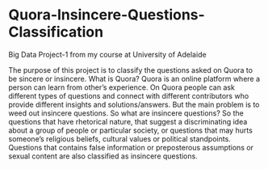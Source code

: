 # Quora-Insincere-Questions-Classification
Big Data Project-1 from my course at University of Adelaide

The purpose of this project is to classify the questions asked on Quora to be sincere or insincere. What is Quora? Quora is an online platform where a person can learn from other’s experience. On Quora people can ask different types of questions and connect with different contributors who provide different insights and solutions/answers. But the main problem is to weed out insincere questions. So what are insincere questions? So the questions that have rhetorical nature, that suggest a discriminating idea about a group of people or particular society, or questions that may hurts someone’s religious beliefs, cultural values or political standpoints. Questions that contains false information or preposterous assumptions or sexual content are also classified as insincere questions.

